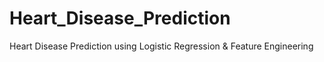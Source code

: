 # Heart_Disease_Prediction
Heart Disease Prediction using Logistic Regression &amp; Feature Engineering

